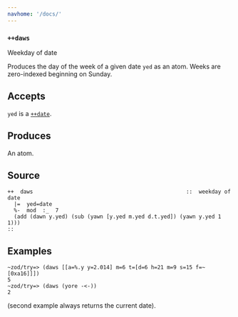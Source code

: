 ```yaml
---
navhome: '/docs/'
---
```


### `++daws`

Weekday of date

Produces the day of the week of a given date `yed` as an atom. Weeks are
zero-indexed beginning on Sunday.

## Accepts

`yed` is a [`++date`]().

## Produces

An atom.

## Source

    ++  daws                                                ::  weekday of date
      |=  yed=date
      %-  mod  :_  7
      (add (dawn y.yed) (sub (yawn [y.yed m.yed d.t.yed]) (yawn y.yed 1 1)))
    ::

## Examples

    ~zod/try=> (daws [[a=%.y y=2.014] m=6 t=[d=6 h=21 m=9 s=15 f=~[0xa16]]])
    5
    ~zod/try=> (daws (yore -<-))
    2

(second example always returns the current date).
